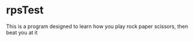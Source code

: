 # rpsTest
This is a program designed to learn how you play rock paper scissors, then beat you at it
